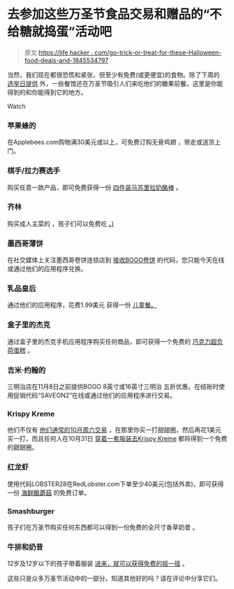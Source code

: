 # 去参加这些万圣节食品交易和赠品的“不给糖就捣蛋”活动吧

> 原文:[https://life hacker . com/go-trick-or-treat-for-these-Halloween-food-deals-and-1845534797](https://lifehacker.com/go-trick-or-treating-for-these-halloween-food-deals-and-1845534797)

当然，我们现在都很恐慌和紧张，但至少有免费(或更便宜)的食物。除了下周的 [选举日提供](https://lifehacker.com/soothe-your-anxiety-with-these-election-day-deals-and-f-1845528035?rev=1604091763880) 外，一些餐馆还在万圣节吸引人们来吃他们的糖果前餐。这里是你能得到的和你能得到它的地方。

Watch

### 苹果蜂的

在Applebees.com购物满30美元或以上，可免费订购无骨鸡翅 ，带走或送货上门。

### **棋手/拉力赛选手**

购买任意一款产品，即可免费获得一份 [四件装马苏里拉奶酪棒](https://www.checkers.com/3358/deals) 。

### 齐林

购买成人主菜的 ，孩子们可以免费吃 [。)](https://www.thrillist.com/news/nation/chilis-halloween-deal-2020-kids-meal-free)

### 墨西哥薄饼

在社交媒体上关注墨西哥卷饼连锁店到 [接收BOGO卷饼](https://www.chipotle.com/boorito) 的代码，您只能今天在线或通过他们的应用程序兑换。

### 乳品皇后

通过他们的应用程序，花费1.99美元 获得一份 [儿童餐。](https://www.dairyqueen.com/us-en/?localechange=1&)

### 盒子里的杰克

通过盒子里的杰克手机应用程序购买任何商品，即可获得一个免费的 [巧克力超负荷蛋糕](https://www.jackinthebox.com) 。

### 吉米·约翰的

三明治店在11月8日之前提供BOGO 8英寸或16英寸三明治 五折优惠。在结账时使用促销代码“SAVEON2”在线或通过他们的应用程序进行交易。

### Krispy Kreme

他们不仅有 [他们通常的10月周六交易](https://lifehacker.com/get-an-extra-dozen-doughnuts-for-1-from-krispy-kreme-e-1845258330) ，在那里你买一打甜甜圈，然后再花1美元买一打，而且任何人在10月31日 [穿着一套服装去Krispy Kreme](https://www.krispykreme.com/promos/halloween2020) 都将得到一个免费的甜甜圈。

### 红龙虾

使用代码LOBSTER28在RedLobster.com下单至少40美元(包括外卖)，即可获得一份 [海鲜酿蘑菇](https://www.redlobster.com) 的免费订单。

### Smashburger

孩子们在万圣节购买任何东西都可以得到一份免费的全尺寸香草奶昔 。

### 牛排和奶昔

12岁及12岁以下的孩子带着服装 [进来，就可以获得免费的摇一摇](https://www.steaknshake.com) 。

这些只是众多万圣节活动中的一部分。知道其他好的吗？请在评论中分享它们。